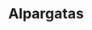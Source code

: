 ---
title: Alpargatas
layout: section
image: img/alpargatas.webp
description: 
categories:

  - title: Alpargatas con cuña alta
    filter-folder: /alpargatas/
    filter-name: cuña alta
    filter-name-not: /alpargatas/blanco y rojo
    description: Alpargatas con cuña de 5 o 7 cuerdas, equivalencia a 7 y 9 centímetros respectivamente.

  - title: Alpargatas con cuña media
    filter-folder: /alpargatas/
    filter-name: cuña media
    filter-name-not: /alpargatas/blanco y rojo
    description: Alpargatas con cuñas intermedias, entre 2 y 5 centímetros

  - title: Alpargatas planas
    filter-folder: /alpargatas/
    filter-name: plana
    filter-name-not: /alpargatas/blanco y rojo
    description: Alpargatas con menos de 2 centímetros de cuña


  - title: Alpargatas Caballero
    filter-folder: /alpargatas/
    filter-name: caballero
    filter-name-not: /alpargatas/blanco y rojo
    description: Alpargatas de caballero


  - title: Alpargatas diferentes
    filter-folder: /alpargatas/
    filter-name: últimos pares
    description: Aquí encontrarás algunas de nuestras alpargatas de colores especiales, en materiales como la seda, el nobuck, la piel,..pero date prisa, nos quedan pocos pares!!


  - title: Alpargatas personalizadas
    filter-folder: /alpargatas/
    filter-name: personaliza
    description: Elige los colores y el dibujo del cosido y personaliza tus alpargatas

  - title: Más alpargatas
    filter-folder: /alpargatas/
    filter-no-repeat: true
    filter-name-not: /alpargatas/blanco y rojo
---